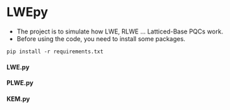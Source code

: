 # LWEpy
* The project is to simulate how LWE, RLWE ... Latticed-Base PQCs work.
* Before using the code, you need to install some packages.
```
pip install -r requirements.txt
```

#### LWE.py

#### PLWE.py

#### KEM.py
